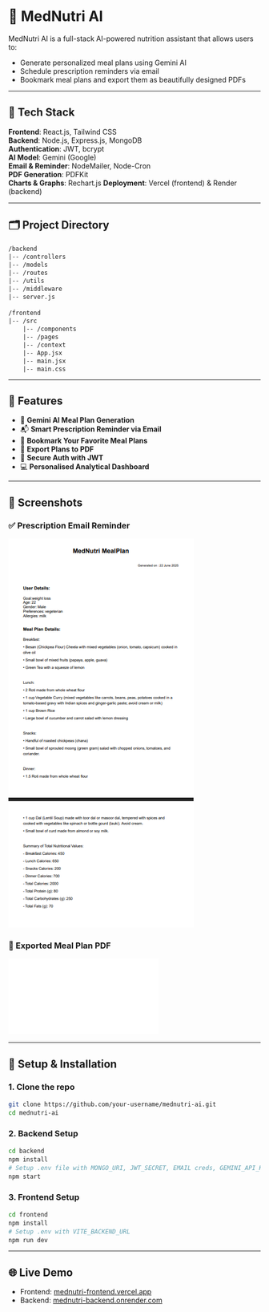# 🥗 MedNutri AI

MedNutri AI is a full-stack AI-powered nutrition assistant that allows users to:
- Generate personalized meal plans using Gemini AI
- Schedule prescription reminders via email
- Bookmark meal plans and export them as beautifully designed PDFs

---

## 🧱 Tech Stack

**Frontend**: React.js, Tailwind CSS  
**Backend**: Node.js, Express.js, MongoDB  
**Authentication**: JWT, bcrypt  
**AI Model**: Gemini (Google)  
**Email & Reminder**: NodeMailer, Node-Cron  
**PDF Generation**: PDFKit   
**Charts & Graphs**: Rechart.js
**Deployment**: Vercel (frontend) & Render (backend)  

---

## 🗂️ Project Directory

```
/backend
|-- /controllers
|-- /models
|-- /routes
|-- /utils
|-- /middleware
|-- server.js

/frontend
|-- /src
    |-- /components
    |-- /pages
    |-- /context
    |-- App.jsx
    |-- main.jsx
    |-- main.css
```

---

## 🚀 Features

- 🧠 **Gemini AI Meal Plan Generation**
- 📬 **Smart Prescription Reminder via Email**
- 🔖 **Bookmark Your Favorite Meal Plans**
- 🧾 **Export Plans to PDF**
- 🔐 **Secure Auth with JWT**
- 💻 **Personalised Analytical Dashboard**

---

## 📸 Screenshots

### ✅ Prescription Email Reminder
![Prescription Email](/frontend/public/pdf%20ss.png)
### 📝 Exported Meal Plan PDF
![PDF Export](./frontend/public/mednutri%20mealplan.pdf)

---

## 🔧 Setup & Installation

### 1. Clone the repo
```bash
git clone https://github.com/your-username/mednutri-ai.git
cd mednutri-ai
```

### 2. Backend Setup
```bash
cd backend
npm install
# Setup .env file with MONGO_URI, JWT_SECRET, EMAIL creds, GEMINI_API_KEY
npm start
```

### 3. Frontend Setup
```bash
cd frontend
npm install
# Setup .env with VITE_BACKEND_URL
npm run dev
```

---

## 🌐 Live Demo

- Frontend: [mednutri-frontend.vercel.app](https://mednutri-frontend.vercel.app)
- Backend: [mednutri-backend.onrender.com](https://mednutri-backend.onrender.com)

